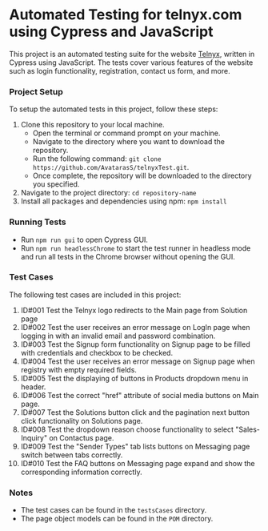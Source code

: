 # Automated Testing for telnyx.com using Cypress and JavaScript

This project is an automated testing suite for the website [Telnyx](https://telnyx.com/), written in Cypress using JavaScript. The tests cover various features of the website such as login functionality, registration, contact us form, and more.

### Project Setup

To setup the automated tests in this project, follow these steps:
1. Clone this repository to your local machine.
    - Open the terminal or command prompt on your machine.
    - Navigate to the directory where you want to download the repository.
    - Run the following command: 
    ```git clone https://github.com/AvatarasS/telnyxTest.git```.
    - Once complete, the repository will be downloaded to the directory you specified.
2. Navigate to the project directory:
    ```cd repository-name```
3. Install all packages and dependencies using npm:
    ```npm install```

### Running Tests

- Run ```npm run gui``` to open Cypress GUI.
- Run ```npm run headlessChrome``` to start the test runner in headless mode and run all tests in the Chrome browser without opening the GUI.

### Test Cases

The following test cases are included in this project:
1. ID#001 Test the Telnyx logo redirects to the Main page from Solution page
2. ID#002 Test the user receives an error message on LogIn page when logging in with an invalid email and password combination.
3. ID#003 Test the Signup form functionality on Signup page to be filled with credentials and checkbox to be checked.
4. ID#004 Test the user receives an error message on Signup page when registry with empty required fields.
5. ID#005 Test the displaying of buttons in Products dropdown menu in header.
6. ID#006 Test the correct "href" attribute of social media buttons on Main page.
7. ID#007 Test the Solutions button click and the pagination next button click functionality on Solutions page.
8. ID#008 Test the dropdown reason choose functionality to select "Sales-Inquiry" on Contactus page.
9. ID#009 Test the "Sender Types" tab lists buttons on Messaging page switch between tabs correctly.
10. ID#010 Test the FAQ buttons on Messaging page expand and show the corresponding information correctly.


### Notes

- The test cases can be found in the `testsCases` directory.
- The page object models can be found in the `POM` directory.
